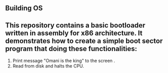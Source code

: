 ## Building OS

This repository contains a basic bootloader written in assembly for x86 architecture. It demonstrates how to create a simple boot sector program that doing these functionalities: 
--
1) Print message "Omani is the king" to the screen .
2) Read from disk and halts the CPU.

